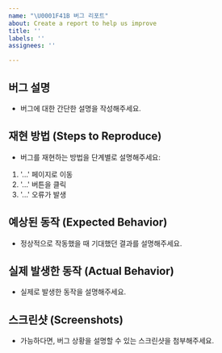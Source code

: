 ```yaml
---
name: "\U0001F41B 버그 리포트"
about: Create a report to help us improve
title: ''
labels: ''
assignees: ''

---
```


## 버그 설명
- 버그에 대한 간단한 설명을 작성해주세요.

## 재현 방법 (Steps to Reproduce)
- 버그를 재현하는 방법을 단계별로 설명해주세요:
1. '...' 페이지로 이동
2. '...' 버튼을 클릭
3. '...' 오류가 발생

## 예상된 동작 (Expected Behavior)
- 정상적으로 작동했을 때 기대했던 결과를 설명해주세요.

## 실제 발생한 동작 (Actual Behavior)
- 실제로 발생한 동작을 설명해주세요.

## 스크린샷 (Screenshots)
- 가능하다면, 버그 상황을 설명할 수 있는 스크린샷을 첨부해주세요.
